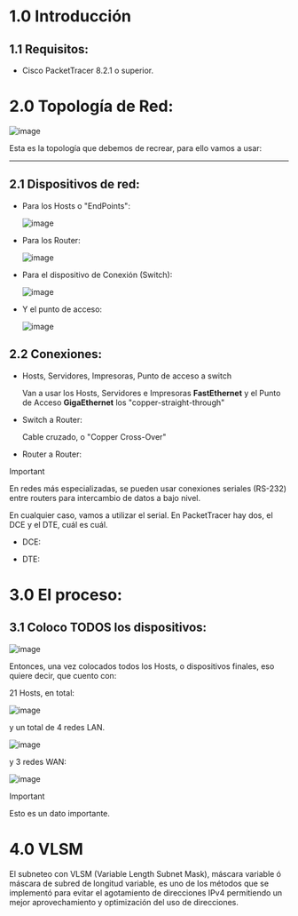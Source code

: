 # 1.0 Introducción

## 1.1 Requisitos:

- Cisco PacketTracer 8.2.1 o superior.

# 2.0 Topología de Red:

![image](https://github.com/user-attachments/assets/b577b774-4e07-4965-b57f-62614afa98e8)

Esta es la topología que debemos de recrear, para ello vamos a usar:

********************************************

## 2.1 Dispositivos de red:

- Para los Hosts o "EndPoints":
  
  ![image](https://github.com/user-attachments/assets/62add32d-4a26-4701-b0bd-5d968842b784)

- Para los Router:
  
  ![image](https://github.com/user-attachments/assets/80b2cf19-1acf-4c8b-a33e-53afdf4d2f08)

- Para el dispositivo de Conexión (Switch):
  
  ![image](https://github.com/user-attachments/assets/81351840-4a81-49bd-bf60-7c9ee1f42af3)

- Y el punto de acceso:
  
  ![image](https://github.com/user-attachments/assets/265d4369-f7e0-4a8c-8c50-b3bbacb1321b)
 
## 2.2 Conexiones:
- Hosts, Servidores, Impresoras, Punto de acceso a switch
  
  Van a usar los Hosts, Servidores e Impresoras **FastEthernet** y el Punto de Acceso **GigaEthernet** los "copper-straight-through"

  
- Switch a Router:

  Cable cruzado, o "Copper Cross-Over"

- Router a Router:

> [!IMPORTANT]
> En redes más especializadas, se pueden usar conexiones seriales (RS-232) entre routers para intercambio de datos a bajo nivel.
> 
> En cualquier caso, vamos a utilizar el serial. En PacketTracer hay dos, el DCE y el DTE, cuál es cuál.
>
> - DCE:
>   
> - DTE:
>

# 3.0 El proceso:
## 3.1 Coloco TODOS los dispositivos:

![image](https://github.com/user-attachments/assets/e51cf7e6-88d7-4e7e-86e1-512b92b1aca2)

Entonces, una vez colocados todos los Hosts, o dispositivos finales, eso quiere decir, que cuento con:

21 Hosts, en total:

![image](https://github.com/user-attachments/assets/5f2a8afa-b71e-43eb-8dd3-66637c908efc)

y un total de 4 redes LAN.

![image](https://github.com/user-attachments/assets/160a6f0e-cac3-47fa-bd3e-37c86b5dc1b0)

y 3 redes WAN:

![image](https://github.com/user-attachments/assets/5eddcf5e-ca65-492a-b1fe-76a51cd77f5c)

>[!IMPORTANT]
>Esto es un dato importante.

# 4.0 VLSM

El subneteo con VLSM (Variable Length Subnet Mask), máscara variable ó máscara de subred de longitud variable, es uno de los métodos que se implementó para evitar el agotamiento de direcciones IPv4 permitiendo un mejor aprovechamiento y optimización del uso de direcciones.
